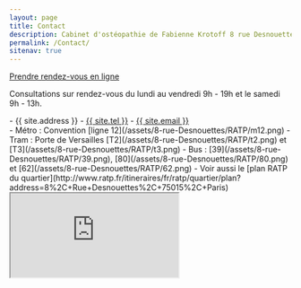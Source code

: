```yaml
---
layout: page
title: Contact
description: Cabinet d'ostéopathie de Fabienne Krotoff 8 rue Desnouettes 75015 Paris - 01 45 31 98 48
permalink: /Contact/
sitenav: true
---
```


<div class="row">
  <div class="col-md-3"></div>
  <a class="btn btn-primary-outline btn-lg" href="https://www.clicrdv.com/932-osteopathe" role="button">Prendre rendez-vous en ligne</a>
</div>

<p></p>

Consultations sur rendez-vous du lundi au vendredi 9h - 19h et le samedi 9h - 13h.

<div class="row">
  <!--
    See Module de prise de RDV http://developers.clicrdv.com/fr/api-module-prise-rdv.html
    Testing URL : https://www.clicrdv.com/932-osteopathe?nologo=1&popin=1&mobile=1
  -->
  <!--
  <div class="col-md-10">
    <div class="embed-responsive" style="padding-bottom: 100%">
      <iframe src="https://www.clicrdv.com/932-osteopathe?websource=osteo15.com&nologo=1&popin=1&mobile=1&styles=transparent"></iframe>
    </div>
  </div>
  -->

  <div class="col-md-5" markdown="1">
  - {{ site.address }}
  - <a href="tel:{{ site.tel | cgi_escape }}">{{ site.tel }}</a>
  - <a href="mailto:{{ site.email }}">{{ site.email }}</a>
  </div>

  <div class="col-md-7" markdown="1">
  - Métro : Convention [ligne 12](/assets/8-rue-Desnouettes/RATP/m12.png)
  - Tram : Porte de Versailles [T2](/assets/8-rue-Desnouettes/RATP/t2.png) et [T3](/assets/8-rue-Desnouettes/RATP/t3.png)
  - Bus : [39](/assets/8-rue-Desnouettes/RATP/39.png), [80](/assets/8-rue-Desnouettes/RATP/80.png) et [62](/assets/8-rue-Desnouettes/RATP/62.png)
  - Voir aussi le [plan RATP du quartier](http://www.ratp.fr/itineraires/fr/ratp/quartier/plan?address=8%2C+Rue+Desnouettes%2C+75015%2C+Paris)
  </div>
</div>

<div class="row">
  <div class="col-md-10">
    <div class="embed-responsive embed-responsive-4by3">
      <iframe src="https://www.google.com/maps/embed?pb=!1m14!1m8!1m3!1d5252.316460462815!2d2.2948188401153518!3d48.83612046224319!3m2!1i1024!2i768!4f13.1!3m3!1m2!1s0x0000000000000000%3A0x471b308af929718f!2sFabienne+Krotoff+Ost%C3%A9opathe+D.O.!5e0!3m2!1sfr!2s!4v1421353919120"></iframe>
    </div>
  </div>
</div>
